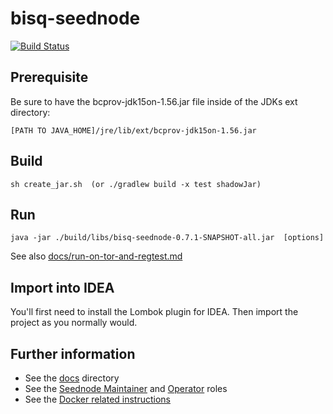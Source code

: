 # bisq-seednode
[![Build Status](https://travis-ci.org/bisq-network/bisq-seednode.svg?branch=master)](https://travis-ci.org/bisq-network/bisq-seednode)

## Prerequisite

Be sure to have the bcprov-jdk15on-1.56.jar file inside of the JDKs ext directory:

    [PATH TO JAVA_HOME]/jre/lib/ext/bcprov-jdk15on-1.56.jar
    
## Build

    sh create_jar.sh  (or ./gradlew build -x test shadowJar)

## Run

    java -jar ./build/libs/bisq-seednode-0.7.1-SNAPSHOT-all.jar  [options]

See also [docs/run-on-tor-and-regtest.md](docs/run-on-tor-and-regtest.md)

## Import into IDEA

You'll first need to install the Lombok plugin for IDEA. Then import the project as you normally would.

## Further information

 - See the [docs](docs) directory
 - See the [Seednode Maintainer](https://github.com/bisq-network/roles/issues/6) and [Operator](https://github.com/bisq-network/roles/issues/15) roles
 - See the [Docker related instructions](docker/README.md)
